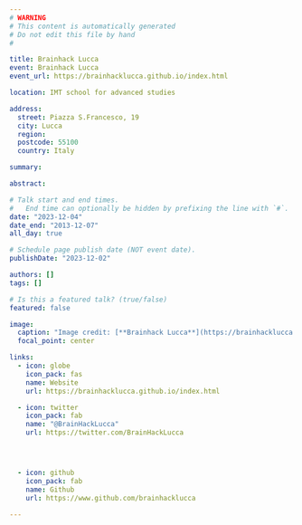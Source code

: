 ```yaml
---
# WARNING
# This content is automatically generated
# Do not edit this file by hand
#

title: Brainhack Lucca
event: Brainhack Lucca
event_url: https://brainhacklucca.github.io/index.html

location: IMT school for advanced studies

address:
  street: Piazza S.Francesco, 19
  city: Lucca
  region: 
  postcode: 55100
  country: Italy

summary: 

abstract: 

# Talk start and end times.
#   End time can optionally be hidden by prefixing the line with `#`.
date: "2023-12-04"
date_end: "2013-12-07"
all_day: true

# Schedule page publish date (NOT event date).
publishDate: "2023-12-02"

authors: []
tags: []

# Is this a featured talk? (true/false)
featured: false

image:
  caption: "Image credit: [**Brainhack Lucca**](https://brainhacklucca.github.io/index.html)"
  focal_point: center

links:
  - icon: globe
    icon_pack: fas
    name: Website
    url: https://brainhacklucca.github.io/index.html

  - icon: twitter
    icon_pack: fab
    name: "@BrainHackLucca"
    url: https://twitter.com/BrainHackLucca




  - icon: github
    icon_pack: fab
    name: Github
    url: https://www.github.com/brainhacklucca

---
```


